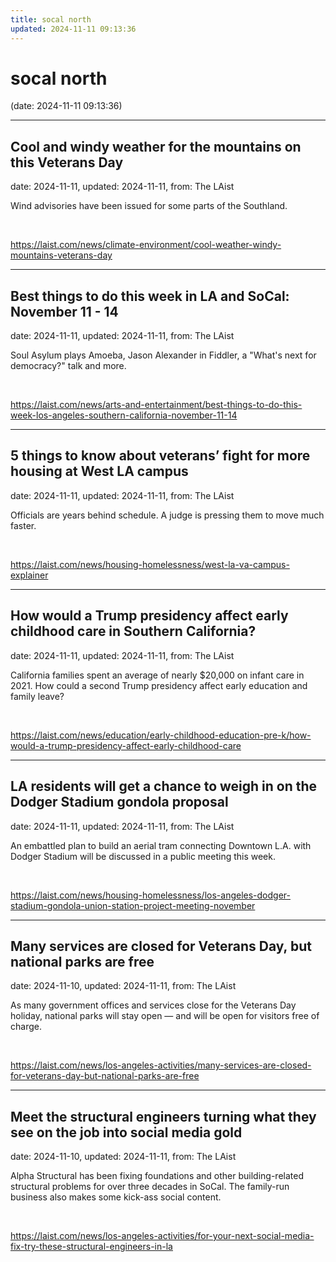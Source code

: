 ```yaml
---
title: socal north
updated: 2024-11-11 09:13:36
---
```


# socal north

(date: 2024-11-11 09:13:36)

---

## Cool and windy weather for the mountains on this Veterans Day

date: 2024-11-11, updated: 2024-11-11, from: The LAist

Wind advisories have been issued for some parts of the Southland. 

<br> 

<https://laist.com/news/climate-environment/cool-weather-windy-mountains-veterans-day>

---

## Best things to do this week in LA and SoCal: November 11 - 14

date: 2024-11-11, updated: 2024-11-11, from: The LAist

Soul Asylum plays Amoeba, Jason Alexander in Fiddler, a "What's next for democracy?" talk and more. 

<br> 

<https://laist.com/news/arts-and-entertainment/best-things-to-do-this-week-los-angeles-southern-california-november-11-14>

---

## 5 things to know about veterans’ fight for more housing at West LA campus

date: 2024-11-11, updated: 2024-11-11, from: The LAist

Officials are years behind schedule. A judge is pressing them to move much faster. 

<br> 

<https://laist.com/news/housing-homelessness/west-la-va-campus-explainer>

---

## How would a Trump presidency affect early childhood care in Southern California?

date: 2024-11-11, updated: 2024-11-11, from: The LAist

California families spent an average of nearly $20,000 on infant care in 2021. How could a second Trump presidency affect early education and family leave? 

<br> 

<https://laist.com/news/education/early-childhood-education-pre-k/how-would-a-trump-presidency-affect-early-childhood-care>

---

## LA residents will get a chance to weigh in on the Dodger Stadium gondola proposal

date: 2024-11-11, updated: 2024-11-11, from: The LAist

An embattled plan to build an aerial tram connecting Downtown L.A. with Dodger Stadium will be discussed in a public meeting this week. 

<br> 

<https://laist.com/news/housing-homelessness/los-angeles-dodger-stadium-gondola-union-station-project-meeting-november>

---

## Many services are closed for Veterans Day, but national parks are free

date: 2024-11-10, updated: 2024-11-11, from: The LAist

As many government offices and services close for the Veterans Day holiday, national parks will stay open — and will be open for visitors free of charge. 

<br> 

<https://laist.com/news/los-angeles-activities/many-services-are-closed-for-veterans-day-but-national-parks-are-free>

---

## Meet the structural engineers turning what they see on the job into social media gold

date: 2024-11-10, updated: 2024-11-11, from: The LAist

Alpha Structural has been fixing foundations and other building-related structural problems for over three decades in SoCal. The family-run business also makes some kick-ass social content. 

<br> 

<https://laist.com/news/los-angeles-activities/for-your-next-social-media-fix-try-these-structural-engineers-in-la>

